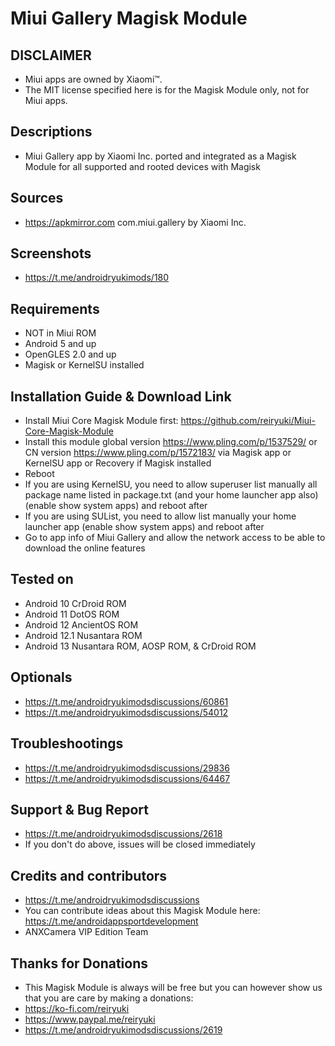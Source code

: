# Miui Gallery Magisk Module

## DISCLAIMER
- Miui apps are owned by Xiaomi™.
- The MIT license specified here is for the Magisk Module only, not for Miui apps.

## Descriptions
- Miui Gallery app by Xiaomi Inc. ported and integrated as a Magisk Module for all supported and rooted devices with Magisk

## Sources
- https://apkmirror.com com.miui.gallery by Xiaomi Inc.

## Screenshots
- https://t.me/androidryukimods/180

## Requirements
- NOT in Miui ROM
- Android 5 and up
- OpenGLES 2.0 and up
- Magisk or KernelSU installed

## Installation Guide & Download Link
- Install Miui Core Magisk Module first: https://github.com/reiryuki/Miui-Core-Magisk-Module
- Install this module global version https://www.pling.com/p/1537529/ or CN version https://www.pling.com/p/1572183/ via Magisk app or KernelSU app or Recovery if Magisk installed
- Reboot
- If you are using KernelSU, you need to allow superuser list manually all package name listed in package.txt (and your home launcher app also) (enable show system apps) and reboot after
- If you are using SUList, you need to allow list manually your home launcher app (enable show system apps) and reboot after
- Go to app info of Miui Gallery and allow the network access to be able to download the online features

## Tested on
- Android 10 CrDroid ROM
- Android 11 DotOS ROM
- Android 12 AncientOS ROM
- Android 12.1 Nusantara ROM
- Android 13 Nusantara ROM, AOSP ROM, & CrDroid ROM

## Optionals
- https://t.me/androidryukimodsdiscussions/60861
- https://t.me/androidryukimodsdiscussions/54012

## Troubleshootings
- https://t.me/androidryukimodsdiscussions/29836
- https://t.me/androidryukimodsdiscussions/64467

## Support & Bug Report
- https://t.me/androidryukimodsdiscussions/2618
- If you don't do above, issues will be closed immediately

## Credits and contributors
- https://t.me/androidryukimodsdiscussions
- You can contribute ideas about this Magisk Module here: https://t.me/androidappsportdevelopment
- ANXCamera VIP Edition Team

## Thanks for Donations
- This Magisk Module is always will be free but you can however show us that you are care by making a donations:
- https://ko-fi.com/reiryuki
- https://www.paypal.me/reiryuki
- https://t.me/androidryukimodsdiscussions/2619


